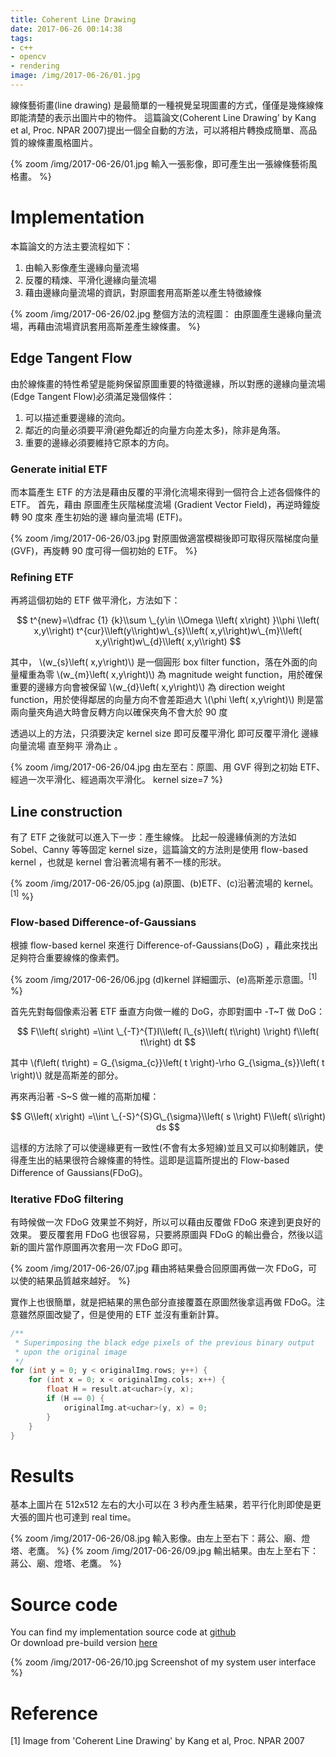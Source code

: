```yaml
---
title: Coherent Line Drawing
date: 2017-06-26 00:14:38
tags:
- c++
- opencv
- rendering
image: /img/2017-06-26/01.jpg
---
```


線條藝術畫(line drawing) 是最簡單的一種視覺呈現圖畫的方式，僅僅是幾條線條即能清楚的表示出圖片中的物件。
這篇論文(Coherent Line Drawing' by Kang et al, Proc. NPAR 2007)提出一個全自動的方法，可以將相片轉換成簡單、高品質的線條畫風格圖片。

{% zoom /img/2017-06-26/01.jpg 輸入一張影像，即可產生出一張線條藝術風格畫。 %}

<!-- more -->

# Implementation

本篇論文的方法主要流程如下：

1. 由輸入影像產生邊緣向量流場
2. 反覆的精煉、平滑化邊緣向量流場
3. 藉由邊緣向量流場的資訊，對原圖套用高斯差以產生特徵線條

{% zoom /img/2017-06-26/02.jpg 整個方法的流程圖： 由原圖產生邊緣向量流場，再藉由流場資訊套用高斯差產生線條畫。 %}

## Edge Tangent Flow

由於線條畫的特性希望是能夠保留原圖重要的特徵邊緣，所以對應的邊緣向量流場(Edge Tangent Flow)必須滿足幾個條件：

1. 可以描述重要邊緣的流向。
2. 鄰近的向量必須要平滑(避免鄰近的向量方向差太多)，除非是角落。
3. 重要的邊緣必須要維持它原本的方向。

### Generate initial ETF

而本篇產生 ETF 的方法是藉由反覆的平滑化流場來得到一個符合上述各個條件的 ETF。
首先，藉由 原圖產生灰階梯度流場 (Gradient Vector Field)，再逆時鐘旋轉 90 度來 產生初始的邊 緣向量流場 (ETF)。

{% zoom /img/2017-06-26/03.jpg 對原圖做適當模糊後即可取得灰階梯度向量(GVF)，再旋轉 90 度可得一個初始的 ETF。 %}

### Refining ETF

再將這個初始的 ETF 做平滑化，方法如下：

$$
t^{new}=\\dfrac {1} {k}\\sum \_{y\in \\Omega \\left( x\right) }\\phi \\left( x,y\\right) t^{cur}\\left(y\\right)w\_{s}\\left( x,y\\right)w\_{m}\\left( x,y\\right)w\_{d}\\left( x,y\\right)
$$

其中，
\\(w\_{s}\\left( x,y\\right)\\) 是一個圓形 box filter function，落在外面的向量權重為零
\\(w\_{m}\\left( x,y\\right)\\) 為 magnitude weight function，用於確保重要的邊緣方向會被保留
\\(w\_{d}\\left( x,y\\right)\\) 為 direction weight function，用於使得鄰居的向量方向不會差距過大
\\(\\phi \\left( x,y\\right)\\) 則是當兩向量夾角過大時會反轉方向以確保夾角不會大於 90 度

透過以上的方法，只須要決定 kernel size 即可反覆平滑化 即可反覆平滑化 邊緣向量流場 直至夠平 滑為止 。

{% zoom /img/2017-06-26/04.jpg 由左至右：原圖、用 GVF 得到之初始 ETF、經過一次平滑化、經過兩次平滑化。 kernel size=7 %}

## Line construction

有了 ETF 之後就可以進入下一步：產生線條。
比起一般邊緣偵測的方法如 Sobel、Canny 等等固定 kernel size，這篇論文的方法則是使用 flow-based kernel ，也就是 kernel 會沿著流場有著不一樣的形狀。

{% zoom /img/2017-06-26/05.jpg (a)原圖、(b)ETF、(c)沿著流場的 kernel。<sup>[1]</sup> %}

### Flow-based Difference-of-Gaussians

根據 flow-based kernel 來進行 Difference-of-Gaussians(DoG) ，藉此來找出足夠符合重要線條的像素們。

{% zoom /img/2017-06-26/06.jpg (d)kernel 詳細圖示、(e)高斯差示意圖。<sup>[1]</sup>  %}

首先先對每個像素沿著 ETF 垂直方向做一維的 DoG，亦即對圖中 -T~T 做 DoG：

$$
F\\left( s\right) =\\int \_{-T}^{T}I\\left( l\_{s}\\left( t\\right) \\right) f\\left( t\\right) dt
$$

其中 \\(f\\left( t\\right) = G\_{\sigma\_{c}}\\left( t \\right)-\rho G\_{\sigma\_{s}}\\left( t \\right)\\) 就是高斯差的部分。

再來再沿著 -S~S 做一維的高斯加權：

$$
G\\left( x\right) =\\int \_{-S}^{S}G\_{\sigma}\\left( s \\right) F\\left( s\\right) ds
$$

這樣的方法除了可以使邊緣更有一致性(不會有太多短線)並且又可以抑制雜訊，使得產生出的結果很符合線條畫的特性。這即是這篇所提出的 Flow-based Difference of Gaussians(FDoG)。

### Iterative FDoG filtering

有時候做一次 FDoG 效果並不夠好，所以可以藉由反覆做 FDoG 來達到更良好的效果。
要反覆套用 FDoG 也很容易，只要將原圖與 FDoG 的輸出疊合，然後以這新的圖片當作原圖再次套用一次 FDoG 即可。

{% zoom /img/2017-06-26/07.jpg 藉由將結果疊合回原圖再做一次 FDoG，可以使的結果品質越來越好。 %}

實作上也很簡單，就是把結果的黑色部分直接覆蓋在原圖然後拿這再做 FDoG。注意雖然原圖改變了，但是使用的 ETF 並沒有重新計算。

```c++
/**
 * Superimposing the black edge pixels of the previous binary output
 * upon the original image
 */
for (int y = 0; y < originalImg.rows; y++) {
    for (int x = 0; x < originalImg.cols; x++) {
        float H = result.at<uchar>(y, x);
        if (H == 0) {
            originalImg.at<uchar>(y, x) = 0;
        }
    }
}
```

# Results

基本上圖片在 512x512 左右的大小可以在 3 秒內產生結果，若平行化則即使是更大張的圖片也可達到 real time。

<div style="display:flex; align-items:center;">
{% zoom /img/2017-06-26/08.jpg 輸入影像。由左上至右下：蔣公、廟、燈塔、老鷹。 %}
{% zoom /img/2017-06-26/09.jpg 輸出結果。由左上至右下：蔣公、廟、燈塔、老鷹。 %}
</div>

# Source code

You can find my implementation source code at [github](https://github.com/SSARCandy/Coherent-Line-Drawing)  
Or download pre-build version [here](https://github.com/SSARCandy/Coherent-Line-Drawing/releases)

{% zoom /img/2017-06-26/10.jpg Screenshot of my system user interface %}

# Reference

[1] Image from 'Coherent Line Drawing' by Kang et al, Proc. NPAR 2007
